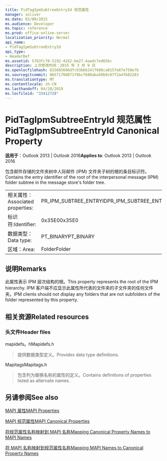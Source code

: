 ```yaml
---
title: PidTagIpmSubtreeEntryId 规范属性
manager: soliver
ms.date: 03/09/2015
ms.audience: Developer
ms.topic: reference
ms.prod: office-online-server
localization_priority: Normal
api_name:
- PidTagIpmSubtreeEntryId
api_type:
- HeaderDef
ms.assetid: 5763fc78-5192-4162-be27-4aadc7ed65bc
description: 上次修改时间：2015 年 3 月 9 日
ms.openlocfilehash: 815685696dfc93bb6241f608ca0157e87e758e7b
ms.sourcegitcommit: 8657170d071f9bcf680aba50b9c07f2a4fb82283
ms.translationtype: MT
ms.contentlocale: zh-CN
ms.lasthandoff: 04/28/2019
ms.locfileid: "33412728"
---
```

# <a name="pidtagipmsubtreeentryid-canonical-property"></a><span data-ttu-id="05118-103">PidTagIpmSubtreeEntryId 规范属性</span><span class="sxs-lookup"><span data-stu-id="05118-103">PidTagIpmSubtreeEntryId Canonical Property</span></span>

  
  
<span data-ttu-id="05118-104">**适用于**：Outlook 2013 | Outlook 2016</span><span class="sxs-lookup"><span data-stu-id="05118-104">**Applies to**: Outlook 2013 | Outlook 2016</span></span> 
  
<span data-ttu-id="05118-105">包含邮件存储的文件夹树中人际邮件 (IPM) 文件夹子树的根的条目标识符。</span><span class="sxs-lookup"><span data-stu-id="05118-105">Contains the entry identifier of the root of the interpersonal message (IPM) folder subtree in the message store's folder tree.</span></span> 
  
|||
|:-----|:-----|
|<span data-ttu-id="05118-106">相关属性：</span><span class="sxs-lookup"><span data-stu-id="05118-106">Associated properties:</span></span>  <br/> |<span data-ttu-id="05118-107">PR_IPM_SUBTREE_ENTRYID</span><span class="sxs-lookup"><span data-stu-id="05118-107">PR_IPM_SUBTREE_ENTRYID</span></span>  <br/> |
|<span data-ttu-id="05118-108">标识符:</span><span class="sxs-lookup"><span data-stu-id="05118-108">Identifier:</span></span>  <br/> |<span data-ttu-id="05118-109">0x35E0</span><span class="sxs-lookup"><span data-stu-id="05118-109">0x35E0</span></span>  <br/> |
|<span data-ttu-id="05118-110">数据类型：</span><span class="sxs-lookup"><span data-stu-id="05118-110">Data type:</span></span>  <br/> |<span data-ttu-id="05118-111">PT_BINARY</span><span class="sxs-lookup"><span data-stu-id="05118-111">PT_BINARY</span></span>  <br/> |
|<span data-ttu-id="05118-112">区域：</span><span class="sxs-lookup"><span data-stu-id="05118-112">Area:</span></span>  <br/> |<span data-ttu-id="05118-113">Folder</span><span class="sxs-lookup"><span data-stu-id="05118-113">Folder</span></span>  <br/> |
   
## <a name="remarks"></a><span data-ttu-id="05118-114">说明</span><span class="sxs-lookup"><span data-stu-id="05118-114">Remarks</span></span>

<span data-ttu-id="05118-115">此属性表示 IPM 层次结构的根。</span><span class="sxs-lookup"><span data-stu-id="05118-115">This property represents the root of the IPM hierarchy.</span></span> <span data-ttu-id="05118-116">IPM 客户端不应显示此属性所代表的文件夹的子文件夹的任何文件夹。</span><span class="sxs-lookup"><span data-stu-id="05118-116">IPM clients should not display any folders that are not subfolders of the folder represented by this property.</span></span>
  
## <a name="related-resources"></a><span data-ttu-id="05118-117">相关资源</span><span class="sxs-lookup"><span data-stu-id="05118-117">Related resources</span></span>

### <a name="header-files"></a><span data-ttu-id="05118-118">头文件</span><span class="sxs-lookup"><span data-stu-id="05118-118">Header files</span></span>

<span data-ttu-id="05118-119">mapidefs。h</span><span class="sxs-lookup"><span data-stu-id="05118-119">Mapidefs.h</span></span>
  
> <span data-ttu-id="05118-120">提供数据类型定义。</span><span class="sxs-lookup"><span data-stu-id="05118-120">Provides data type definitions.</span></span>
    
<span data-ttu-id="05118-121">Mapitags</span><span class="sxs-lookup"><span data-stu-id="05118-121">Mapitags.h</span></span>
  
> <span data-ttu-id="05118-122">包含列为替换名称的属性的定义。</span><span class="sxs-lookup"><span data-stu-id="05118-122">Contains definitions of properties listed as alternate names.</span></span>
    
## <a name="see-also"></a><span data-ttu-id="05118-123">另请参阅</span><span class="sxs-lookup"><span data-stu-id="05118-123">See also</span></span>



[<span data-ttu-id="05118-124">MAPI 属性</span><span class="sxs-lookup"><span data-stu-id="05118-124">MAPI Properties</span></span>](mapi-properties.md)
  
[<span data-ttu-id="05118-125">MAPI 规范属性</span><span class="sxs-lookup"><span data-stu-id="05118-125">MAPI Canonical Properties</span></span>](mapi-canonical-properties.md)
  
[<span data-ttu-id="05118-126">将规范属性名称映射到 MAPI 名称</span><span class="sxs-lookup"><span data-stu-id="05118-126">Mapping Canonical Property Names to MAPI Names</span></span>](mapping-canonical-property-names-to-mapi-names.md)
  
[<span data-ttu-id="05118-127">将 MAPI 名称映射到规范属性名称</span><span class="sxs-lookup"><span data-stu-id="05118-127">Mapping MAPI Names to Canonical Property Names</span></span>](mapping-mapi-names-to-canonical-property-names.md)

